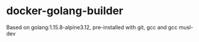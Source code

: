 # docker-golang-builder
Based on golang:1.15.8-alpine3.12, pre-installed with git, gcc and gcc musl-dev

